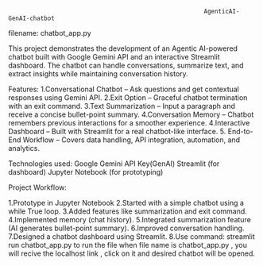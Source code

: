                                                            AgenticAI-GenAI-chatbot
filename: chatbot_app.py


This project demonstrates the development of an Agentic AI-powered chatbot built with Google Gemini API and an interactive Streamlit dashboard. The chatbot can handle conversations, summarize text, and extract insights while maintaining conversation history.


Features:
1.Conversational Chatbot – Ask questions and get contextual responses using Gemini API.
2.Exit Option – Graceful chatbot termination with an exit command.
3.Text Summarization – Input a paragraph and receive a concise bullet-point summary.
4.Conversation Memory – Chatbot remembers previous interactions for a smoother experience.
4.Interactive Dashboard – Built with Streamlit for a real chatbot-like interface.
5. End-to-End Workflow – Covers data handling, API integration, automation, and analytics.

Technologies used:
Google Gemini API Key(GenAI)
Streamlit (for dashboard)
Jupyter Notebook (for prototyping)

Project Workflow:

1.Prototype in Jupyter Notebook
2.Started with a simple chatbot using a while True loop.
3.Added features like summarization and exit command.
4.Implemented memory (chat history).
5.Integrated summarization feature (AI generates bullet-point summary).
6.Improved conversation handling.
7.Designed a chatbot dashboard using Streamlit.
8.Use command: streamlit run chatbot_app.py to run the file when file name is chatbot_app.py , you will recive the localhost link , click on it and desired chatbot will be opened.
